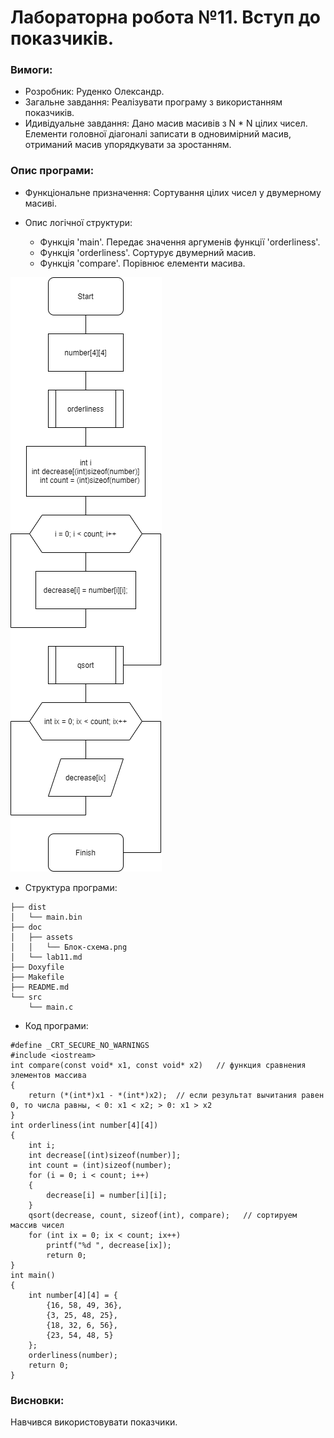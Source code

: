 # Лабораторна робота №11. Вступ до показчиків.

### Вимоги:

- Розробник: Руденко Олександр.
- Загальне завдання: Реалізувати програму з використанням показчиків.
- Идивідуальне завдання: Дано масив масивів з N * N цілих чисел. Елементи головної діагоналі записати в одновимірний масив, отриманий масив упорядкувати за зростанням.
### Опис програми:

- Функціональне призначення: Сортування цілих чисел у двумерному масиві.

- Опис логічної структури:

  * Функція 'main'. Передає значення аргуменів функції 'orderliness'.
  * Функція 'orderliness'. Сортурує двумерний масив.
  * Функція 'compare'. Порівнює елементи масива.

 ![block_shema](https://github.com/Rydi4/Laba_C/blob/master/Laba11/doc/assets/Блок-схема.png)
 
- Структура програми:

```
├── dist
│   └── main.bin
├── doc
│   ├── assets
│   │   └── Блок-схема.png
│   └── lab11.md
├── Doxyfile
├── Makefile
├── README.md
└── src
    └── main.c
```

- Код програми:

```
#define _CRT_SECURE_NO_WARNINGS
#include <iostream>
int compare(const void* x1, const void* x2)   // функция сравнения элементов массива
{
    return (*(int*)x1 - *(int*)x2);  // если результат вычитания равен 0, то числа равны, < 0: x1 < x2; > 0: x1 > x2
}
int orderliness(int number[4][4])   
{
    int i;  
    int decrease[(int)sizeof(number)];
    int count = (int)sizeof(number);
    for (i = 0; i < count; i++) 
    {
        decrease[i] = number[i][i];
    }
    qsort(decrease, count, sizeof(int), compare);   // сортируем массив чисел
    for (int ix = 0; ix < count; ix++)
        printf("%d ", decrease[ix]);
        return 0;
}
int main()
{
    int number[4][4] = {
        {16, 58, 49, 36},
        {3, 25, 48, 25},
        {18, 32, 6, 56},
        {23, 54, 48, 5}
    };
    orderliness(number);
    return 0;
}

```

### Висновки:

Навчився використовувати показчики.












